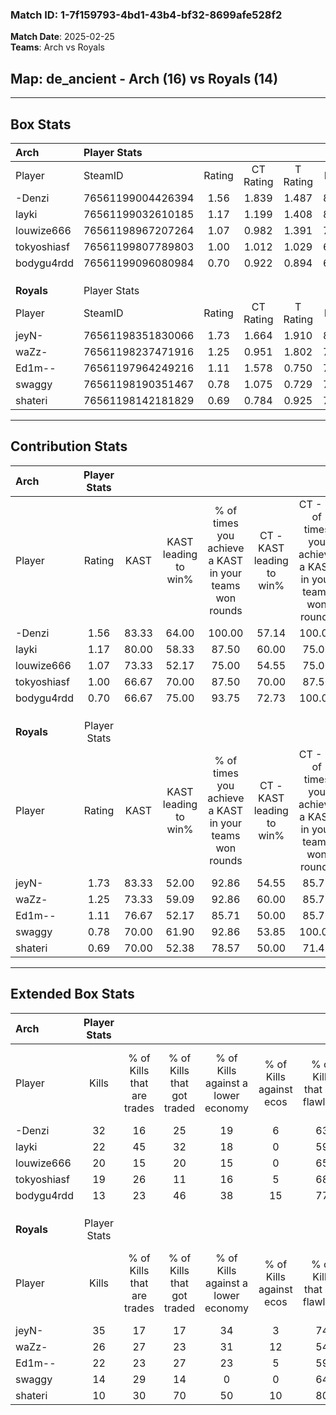 ### Match ID: 1-7f159793-4bd1-43b4-bf32-8699afe528f2  
**Match Date**: 2025-02-25  
**Teams**: Arch vs Royals  

## **Map**: de_ancient - Arch (16) vs Royals (14)  
---  

## Box Stats  

| **Arch**    | Player Stats      |        |           |          |       |       |       |         |        |      |     |
| :- | :- | :-: | :-: | :-: | :-: | :-: | :-: | :-: | :-: | :-: | :-: |
| Player      | SteamID           | Rating | CT Rating | T Rating | KAST  |  ADR  | Kills | Assists | Deaths | K/D  | HS% |
| -Denzi      | 76561199004426394 |  1.56  |   1.839   |  1.487   | 83.33 | 104.9 |  32   |    6    |   22   | 1.45 | 53  |
| layki       | 76561199032610185 |  1.17  |   1.199   |  1.408   | 80.00 | 88.7  |  22   |   10    |   24   | 0.92 | 45  |
| louwize666  | 76561198967207264 |  1.07  |   0.982   |  1.391   | 73.33 | 57.7  |  20   |    9    |   18   | 1.11 | 50  |
| tokyoshiasf | 76561199807789803 |  1.00  |   1.012   |  1.029   | 66.67 | 68.8  |  19   |    7    |   19   | 1.00 | 57  |
| bodygu4rdd  | 76561199096080984 |  0.70  |   0.922   |  0.894   | 66.67 | 65.9  |  13   |    9    |   26   | 0.50 | 61  |
|             |                   |        |           |          |       |       |       |         |        |      |     |
|             |                   |        |           |          |       |       |       |         |        |      |     |
|             |                   |        |           |          |       |       |       |         |        |      |     |
| **Royals**  | Player Stats      |        |           |          |       |       |       |         |        |      |     |
| Player      | SteamID           | Rating | CT Rating | T Rating | KAST  |  ADR  | Kills | Assists | Deaths | K/D  | HS% |
| jeyN-       | 76561198351830066 |  1.73  |   1.664   |  1.910   | 83.33 | 107.4 |  35   |    4    |   17   | 2.06 | 20  |
| waZz-       | 76561198237471916 |  1.25  |   0.951   |  1.802   | 73.33 | 100.4 |  26   |   13    |   26   | 1.00 | 57  |
| Ed1m--      | 76561197964249216 |  1.11  |   1.578   |  0.750   | 76.67 | 71.9  |  22   |    5    |   22   | 1.00 | 54  |
| swaggy      | 76561198190351467 |  0.78  |   1.075   |  0.729   | 70.00 | 52.5  |  14   |    7    |   22   | 0.64 | 57  |
| shateri     | 76561198142181829 |  0.69  |   0.784   |  0.925   | 70.00 | 56.3  |  10   |    6    |   21   | 0.48 | 60  |
---  

## Contribution Stats  

| **Arch**    | Player Stats |       |                      |                                                        |                           |                                                             |                          |                                                            |
| :- | :-: | :-: | :-: | :-: | :-: | :-: | :-: | :-: |
| Player      |    Rating    | KAST  | KAST leading to win% | % of times you achieve a KAST in your teams won rounds | CT - KAST leading to win% | CT - % of times you achieve a KAST in your teams won rounds | T - KAST leading to win% | T - % of times you achieve a KAST in your teams won rounds |
| -Denzi      |     1.56     | 83.33 |        64.00         |                         100.00                         |           57.14           |                           100.00                            |          72.73           |                           100.00                           |
| layki       |     1.17     | 80.00 |        58.33         |                         87.50                          |           60.00           |                            75.00                            |          57.14           |                           100.00                           |
| louwize666  |     1.07     | 73.33 |        52.17         |                         75.00                          |           54.55           |                            75.00                            |          50.00           |                           75.00                            |
| tokyoshiasf |     1.00     | 66.67 |        70.00         |                         87.50                          |           70.00           |                            87.50                            |          70.00           |                           87.50                            |
| bodygu4rdd  |     0.70     | 66.67 |        75.00         |                         93.75                          |           72.73           |                           100.00                            |          77.78           |                           87.50                            |
|             |              |       |                      |                                                        |                           |                                                             |                          |                                                            |
|             |              |       |                      |                                                        |                           |                                                             |                          |                                                            |
|             |              |       |                      |                                                        |                           |                                                             |                          |                                                            |
| **Royals**  | Player Stats |       |                      |                                                        |                           |                                                             |                          |                                                            |
| Player      |    Rating    | KAST  | KAST leading to win% | % of times you achieve a KAST in your teams won rounds | CT - KAST leading to win% | CT - % of times you achieve a KAST in your teams won rounds | T - KAST leading to win% | T - % of times you achieve a KAST in your teams won rounds |
| jeyN-       |     1.73     | 83.33 |        52.00         |                         92.86                          |           54.55           |                            85.71                            |          50.00           |                           100.00                           |
| waZz-       |     1.25     | 73.33 |        59.09         |                         92.86                          |           60.00           |                            85.71                            |          58.33           |                           100.00                           |
| Ed1m--      |     1.11     | 76.67 |        52.17         |                         85.71                          |           50.00           |                            85.71                            |          54.55           |                           85.71                            |
| swaggy      |     0.78     | 70.00 |        61.90         |                         92.86                          |           53.85           |                           100.00                            |          75.00           |                           85.71                            |
| shateri     |     0.69     | 70.00 |        52.38         |                         78.57                          |           50.00           |                            71.43                            |          54.55           |                           85.71                            |
---  

## Extended Box Stats  

| **Arch**    | Player Stats |                            |                            |                                    |                         |                              |                                 |        |                             |                                     |                          |                               |                            |
| :- | :-: | :-: | :-: | :-: | :-: | :-: | :-: | :-: | :-: | :-: | :-: | :-: | :-: |
| Player      |    Kills     | % of Kills that are trades | % of Kills that got traded | % of Kills against a lower economy | % of Kills against ecos | % of Kills that are flawless | % of Kills that are close duels | Deaths | % of Deaths that get traded | % of Deaths against a lower economy | % of Deaths against ecos | % of Deaths that are flawless | % of Deaths that are close |
| -Denzi      |      32      |             16             |             25             |                 19                 |            6            |              63              |                9                |   22   |             27              |                 23                  |            5             |              68               |             9              |
| layki       |      22      |             45             |             32             |                 18                 |            0            |              59              |                9                |   24   |             29              |                 25                  |            4             |              58               |             4              |
| louwize666  |      20      |             15             |             20             |                 15                 |            0            |              65              |               15                |   18   |             28              |                 22                  |            6             |              78               |             6              |
| tokyoshiasf |      19      |             26             |             11             |                 16                 |            5            |              68              |                0                |   19   |              5              |                 26                  |            0             |              63               |             5              |
| bodygu4rdd  |      13      |             23             |             46             |                 38                 |           15            |              77              |                0                |   26   |             31              |                 19                  |            0             |              58               |             8              |
|             |              |                            |                            |                                    |                         |                              |                                 |        |                             |                                     |                          |                               |                            |
|             |              |                            |                            |                                    |                         |                              |                                 |        |                             |                                     |                          |                               |                            |
|             |              |                            |                            |                                    |                         |                              |                                 |        |                             |                                     |                          |                               |                            |
| **Royals**  | Player Stats |                            |                            |                                    |                         |                              |                                 |        |                             |                                     |                          |                               |                            |
| Player      |    Kills     | % of Kills that are trades | % of Kills that got traded | % of Kills against a lower economy | % of Kills against ecos | % of Kills that are flawless | % of Kills that are close duels | Deaths | % of Deaths that get traded | % of Deaths against a lower economy | % of Deaths against ecos | % of Deaths that are flawless | % of Deaths that are close |
| jeyN-       |      35      |             17             |             17             |                 34                 |            3            |              74              |                3                |   17   |             18              |                 18                  |            0             |              76               |             18             |
| waZz-       |      26      |             27             |             23             |                 31                 |           12            |              54              |                4                |   26   |             27              |                 19                  |            0             |              54               |             0              |
| Ed1m--      |      22      |             23             |             27             |                 23                 |            5            |              59              |               14                |   22   |             14              |                 14                  |            0             |              82               |             5              |
| swaggy      |      14      |             29             |             14             |                 0                  |            0            |              64              |               14                |   22   |             32              |                 23                  |            0             |              59               |             5              |
| shateri     |      10      |             30             |             70             |                 50                 |           10            |              80              |                0                |   21   |             33              |                 19                  |            0             |              57               |             14             |
